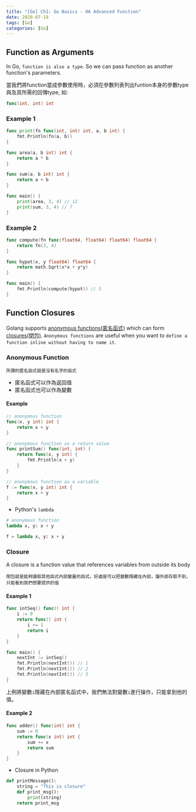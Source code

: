 ```yaml
---
title: "[Go] Ch1: Go Basics - 06 Advanced Function"
date: 2020-07-18
tags: [Go]
categories: [Go]
---
```


## Function as Arguments

In Go, `function is also a type`. So we can pass function as another function's parameters.

當我們將function當成參數使用時，必須在參數列表列出funtion本身的參數type與及其所需的回傳type, 如:

```go
func(int, int) int
```

### Example 1

```go
func print(fn func(int, int) int, a, b int) {
    fmt.Println(fn(a, b))
}

func area(a, b int) int {
    return a * b
}

func sum(a, b int) int {
    return a + b
}

func main() {
    print(area, 3, 4) // 12
    print(sum, 3, 4) // 7
}
```

### Example 2

```go
func compute(fn func(float64, float64) float64) float64 {
    return fn(3, 4)
}

func hypot(x, y float64) float64 {
    return math.Sqrt(x*x + y*y)
}

func main() {
    fmt.Println(compute(hypot)) // 5
}
```

## Function Closures

Golang supports [anonymous functions(匿名函式)](https://en.wikipedia.org/wiki/Anonymous_function) which can form [closures(閉包)](https://en.wikipedia.org/wiki/Closure_(computer_programming)). `Anonymous functions` are useful when you want to `define a function inline without having to name it`.

### Anonymous Function

```
所謂的匿名函式就是沒有名字的函式
```

- 匿名函式可以作為返回值
- 匿名函式也可以作為變數

#### Example

```go
// anonymous function
func(x, y int) int {
    return x + y
}

// anonymous function as a return value
func printSum() func(int, int) {
	return func(x, y int) {
		fmt.Println(x + y)
	}
}

// anonymous function as a variable
f := func(x, y int) int {
    return x + y
}
```

- Python's `lambda`

```python
# anonymous function
lambda x, y: x + y

f = lambda x, y: x + y
```

### Closure

A closure is a function value that references variables from outside its body

```
閉包就是能夠讀取其他函式內部變量的函式。好處是可以把變數隱藏在內部，讓外部存取不到，只能看到我們想要提供的值
```

#### Example 1

```go
func intSeq() func() int {
    i := 0
    return func() int {
        i += 1
        return i
    }
}

func main() {
    nextInt := intSeq()
    fmt.Println(nextInt()) // 1
	fmt.Println(nextInt()) // 2
	fmt.Println(nextInt()) // 3
}
```

上例將變數`i`隱藏在內部匿名函式中，我們無法對變數`i`進行操作，只能拿到他的值。

#### Example 2

```go
func adder() func(int) int {
    sum := 0
    return func(x int) int {
        sum += x
        return sum
    }
}
```

- Closure in Python

```python
def printMessage():
    string = "This is closure"
    def print_msg():
        print(string)
    return print_msg
```
